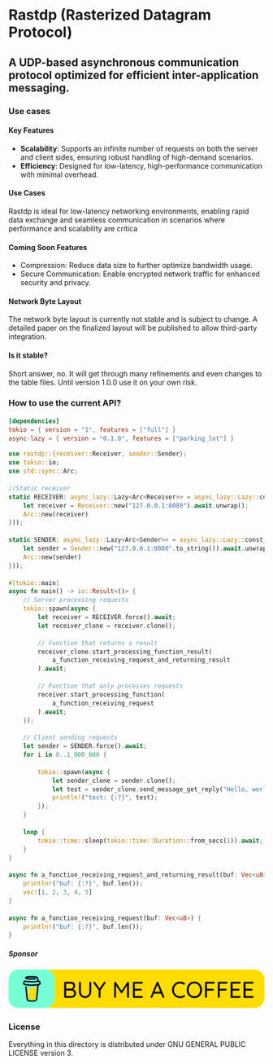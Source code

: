 # Rastdp (Rasterized Datagram Protocol)

## A UDP-based asynchronous communication protocol optimized for efficient inter-application messaging.

### Use cases

#### Key Features

- **Scalability**: Supports an infinite number of requests on both the server and client sides, ensuring robust handling of high-demand scenarios.
- **Efficiency**: Designed for low-latency, high-performance communication with minimal overhead.

#### Use Cases

Rastdp is ideal for low-latency networking environments, enabling rapid data exchange and seamless communication in scenarios where performance and scalability are critica

#### Coming Soon Features

- Compression: Reduce data size to further optimize bandwidth usage.
- Secure Communication: Enable encrypted network traffic for enhanced security and privacy.

#### Network Byte Layout

The network byte layout is currently not stable and is subject to change. A detailed paper on the finalized layout will be published to allow third-party integration.

#### Is it stable?

Short answer, no. It will get through many refinements and even changes to the table files. Until version 1.0.0 use it on your own risk.

### How to use the current API?

```toml
[dependencies]
tokio = { version = "1", features = ["full"] }
async-lazy = { version = "0.1.0", features = ["parking_lot"] }
```

```rust
use rastdp::{receiver::Receiver, sender::Sender};
use tokio::io;
use std::sync::Arc;

//Static receiver
static RECEIVER: async_lazy::Lazy<Arc<Receiver>> = async_lazy::Lazy::const_new(|| Box::pin(async {
    let receiver = Receiver::new("127.0.0.1:8080").await.unwrap();
    Arc::new(receiver)
}));

static SENDER: async_lazy::Lazy<Arc<Sender>> = async_lazy::Lazy::const_new(|| Box::pin(async {
    let sender = Sender::new("127.0.0.1:8080".to_string()).await.unwrap();
    Arc::new(sender)
}));

#[tokio::main]
async fn main() -> io::Result<()> {
    // Server processing requests
    tokio::spawn(async { 
        let receiver = RECEIVER.force().await;
        let receiver_clone = receiver.clone();

        // Function that returns a result
        receiver_clone.start_processing_function_result(
            a_function_receiving_request_and_returning_result
        ).await;

        // Function that only processes requests
        receiver.start_processing_function(
            a_function_receiving_request
        ).await;
    });

    // Client sending requests
    let sender = SENDER.force().await;
    for i in 0..1_000_000 {

        tokio::spawn(async {
            let sender_clone = sender.clone(); 
            let test = sender_clone.send_message_get_reply("Hello, world!".repeat(10).as_bytes()).await; 
            println!("test: {:?}", test);
        });
    }

    loop {
        tokio::time::sleep(tokio::time::Duration::from_secs(1)).await;
    }
}

async fn a_function_receiving_request_and_returning_result(buf: Vec<u8>) -> Vec<u8> {
    println!("buf: {:?}", buf.len());
    vec![1, 2, 3, 4, 5]
}

async fn a_function_receiving_request(buf: Vec<u8>) {
    println!("buf: {:?}", buf.len());
}
```

##### Sponsor

[![Buy me a coffe](https://raw.githubusercontent.com/vasundhasauras/badge-bmc/1bf9f937862f918818d3528cce12256be0116570/badges/coffee/buy%20me%20a%20coffee/bm_coffee.svg "Buy me a coffe")](https://buymeacoffee.com/milen.denev)

### License
Everything in this directory is distributed under GNU GENERAL PUBLIC LICENSE version 3.